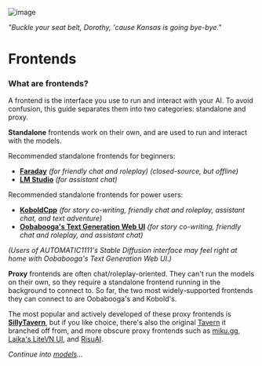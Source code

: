 ![image](https://user-images.githubusercontent.com/55674863/230695241-04ebc080-8fff-4d7e-9e8c-8d5168390150.png)

*"Buckle your seat belt, Dorothy, 'cause Kansas is going bye-bye."*

# Frontends

### What are frontends?

A frontend is the interface you use to run and interact with your AI. To avoid confusion, this guide separates them into two categories: standalone and proxy.

**Standalone** frontends work on their own, and are used to run and interact with the models.

Recommended standalone frontends for beginners:
- **[Faraday](https://faraday.dev/)** *(for friendly chat and roleplay) (closed-source, but offline)*
- **[LM Studio](https://lmstudio.ai)** *(for assistant chat)*

Recommended standalone frontends for power users:
- **[KoboldCpp](https://github.com/LostRuins/koboldcpp)** *(for story co-writing, friendly chat and roleplay, assistant chat, and text adventure)*
- **[Oobabooga's Text Generation Web UI](https://github.com/oobabooga/text-generation-webui)** *(for story co-writing, friendly chat and roleplay, and assistant chat)*

*(Users of AUTOMATIC1111's Stable Diffusion interface may feel right at home with Oobabooga's Text Generation Web UI.)*

**Proxy** frontends are often chat/roleplay-oriented. They can't run the models on their own, so they require a standalone frontend running in the background to connect to. So far, the two most widely-supported frontends they can connect to are Oobabooga's and Kobold's.

The most popular and actively developed of these proxy frontends is **[SillyTavern](https://github.com/Cohee1207/SillyTavern)**, but if you like choice, there's also the original [Tavern](https://github.com/TavernAI/TavernAI) it branched off from, and more obscure proxy frontends such as [miku.gg](https://docs.miku.gg/), [Laika's LiteVN UI](https://laika-ch.itch.io/laikas-litevn-ui-for-koboldai), and [RisuAI](https://github.com/kwaroran/RisuAI).

*Continue into [models](models.md)...*
